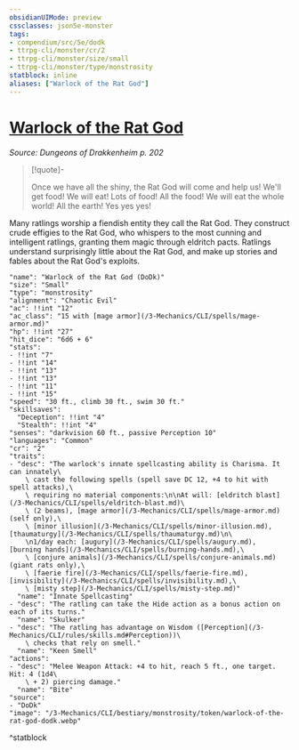 ```yaml
---
obsidianUIMode: preview
cssclasses: json5e-monster
tags:
- compendium/src/5e/dodk
- ttrpg-cli/monster/cr/2
- ttrpg-cli/monster/size/small
- ttrpg-cli/monster/type/monstrosity
statblock: inline
aliases: ["Warlock of the Rat God"]
---
```

# [Warlock of the Rat God](3-Mechanics\CLI\bestiary\monstrosity/warlock-of-the-rat-god-dodk.md)
*Source: Dungeons of Drakkenheim p. 202*  

> [!quote]-  
> 
> Once we have all the shiny, the Rat God will come and help us! We'll get food! We will eat! Lots of food! All the food! We will eat the whole world! All the earth! Yes yes yes!

Many ratlings worship a fiendish entity they call the Rat God. They construct crude effigies to the Rat God, who whispers to the most cunning and intelligent ratlings, granting them magic through eldritch pacts. Ratlings understand surprisingly little about the Rat God, and make up stories and fables about the Rat God's exploits.

```statblock
"name": "Warlock of the Rat God (DoDk)"
"size": "Small"
"type": "monstrosity"
"alignment": "Chaotic Evil"
"ac": !!int "12"
"ac_class": "15 with [mage armor](/3-Mechanics/CLI/spells/mage-armor.md)"
"hp": !!int "27"
"hit_dice": "6d6 + 6"
"stats":
- !!int "7"
- !!int "14"
- !!int "13"
- !!int "13"
- !!int "11"
- !!int "15"
"speed": "30 ft., climb 30 ft., swim 30 ft."
"skillsaves":
  "Deception": !!int "4"
  "Stealth": !!int "4"
"senses": "darkvision 60 ft., passive Perception 10"
"languages": "Common"
"cr": "2"
"traits":
- "desc": "The warlock's innate spellcasting ability is Charisma. It can innately\
    \ cast the following spells (spell save DC 12, +4 to hit with spell attacks),\
    \ requiring no material components:\n\nAt will: [eldritch blast](/3-Mechanics/CLI/spells/eldritch-blast.md)\
    \ (2 beams), [mage armor](/3-Mechanics/CLI/spells/mage-armor.md) (self only),\
    \ [minor illusion](/3-Mechanics/CLI/spells/minor-illusion.md), [thaumaturgy](/3-Mechanics/CLI/spells/thaumaturgy.md)\n\
    \n1/day each: [augury](/3-Mechanics/CLI/spells/augury.md), [burning hands](/3-Mechanics/CLI/spells/burning-hands.md),\
    \ [conjure animals](/3-Mechanics/CLI/spells/conjure-animals.md) (giant rats only),\
    \ [faerie fire](/3-Mechanics/CLI/spells/faerie-fire.md), [invisibility](/3-Mechanics/CLI/spells/invisibility.md),\
    \ [misty step](/3-Mechanics/CLI/spells/misty-step.md)"
  "name": "Innate Spellcasting"
- "desc": "The ratling can take the Hide action as a bonus action on each of its turns."
  "name": "Skulker"
- "desc": "The ratling has advantage on Wisdom ([Perception](/3-Mechanics/CLI/rules/skills.md#Perception))\
    \ checks that rely on smell."
  "name": "Keen Smell"
"actions":
- "desc": "Melee Weapon Attack: +4 to hit, reach 5 ft., one target. Hit: 4 (1d4\
    \ + 2) piercing damage."
  "name": "Bite"
"source":
- "DoDk"
"image": "/3-Mechanics/CLI/bestiary/monstrosity/token/warlock-of-the-rat-god-dodk.webp"
```
^statblock